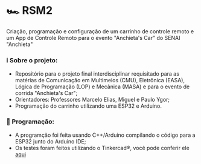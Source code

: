 # 🏎️ RSM2
Criação, programação e configuração de um carrinho de controle remoto e um App de Controle Remoto para o evento "Anchieta's Car" do SENAI "Anchieta"

### ℹ️ Sobre o projeto:
- Repositório para o projeto final interdisciplinar requisitado para as matérias de Comunicação em Multimeios (CMU), Eletrônica (EASA), Lógica de Programação (LOP) e Mecânica (MASA) e para o evento de corrida "Anchieta's Car";
- Orientadores: Professores Marcelo Elias, Miguel e Paulo Ygor;
- Programação do carrinho utilizando uma ESP32 e Arduino.

### 👾 Programação:
- A programção foi feita usando C++/Arduino compilando o código para a ESP32 junto do Arduino IDE;
- Os testes foram feitos utilizando o Tinkercad®, você pode conferir ele [aqui](https://www.tinkercad.com/things/2zzHL4U0kMS-lop-rsm2?sharecode=fTs5Zijhvt_vqNt2WZp13LPZiItiYoYlPb4XG5J93ZU)